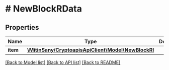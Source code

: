 # # NewBlockRData

## Properties

Name | Type | Description | Notes
------------ | ------------- | ------------- | -------------
**item** | [**\MitinSany/CryptoapisApiClient\Model\NewBlockRI**](NewBlockRI.md) |  |

[[Back to Model list]](../../README.md#models) [[Back to API list]](../../README.md#endpoints) [[Back to README]](../../README.md)
